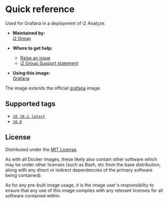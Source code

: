 # Quick reference

Used for Grafana in a deployment of i2 Analyze.

- **Maintained by:**  
  [i2 Group](https://i2group.com/)

- **Where to get help:**  
  - [Raise an issue](https://github.com/i2group/analyze-docker/issues?q=is%3Aissue+is%3Aopen)
  - [i2 Group Support statement](https://support.i2group.com/s/article/2291)

- **Using this image:**  
  [Grafana](https://i2group.github.io/analyze-containers/content/images-and-containers/grafana.html)

The image extends the official [grafana](https://hub.docker.com/r/grafana/grafana) image.

## Supported tags

- [`10`, `10.2`, `latest`](https://github.com/i2group/analyze-docker/blob/main/images/grafana/10.2/Dockerfile)
- [`10.0`](https://github.com/i2group/analyze-docker/blob/main/images/grafana/10.0/Dockerfile)

## License

Distributed under the [MIT License](../../LICENSE).

As with all Docker images, these likely also contain other software which may be under other licenses (such as Bash, etc from the base distribution, along with any direct or indirect dependencies of the primary software being contained).

As for any pre-built image usage, it is the image user's responsibility to ensure that any use of this image complies with any relevant licenses for all software contained within.
